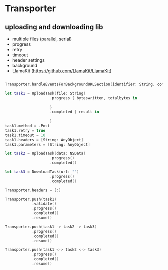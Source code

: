 # Transporter

uploading and downloading lib
------

- multiple files (parallel, serial)
- progress
- retry
- timeout
- header settings
- background
- LlamaKit (https://github.com/LlamaKit/LlamaKit)

``` swift

Transporter.handleEventsForBackgroundURLSection(identifier: String, completionHandler: ( ) -> ( ))

let task1 = UploadTask(file: String)
					.progress { byteswritten, totalbytes in
					
					}
					.completed { result in
					
					}
task1.method = .Post
task1.retry = true
task1.timeout = 10
task1.headers = [String: AnyObject]
task1.parameters = [String: AnyObject]

let task2 = UploadTask(data: NSData)
					.progress()
					.completed()

let task3 = DownloadTask(url: "")
					.progress()
					.completed()

Transporter.headers = [:]

Transporter.push(task1)
			.validate()
			.progress()
			.completed()
			.resume()

Transporter.push(task1 -> task2 -> task3)
			.progress()
			.completed()
			.resume()

Transporter.push(task1 <-> task2 <-> task3)
			.progress()
			.completed()
			.resume()
			
```
